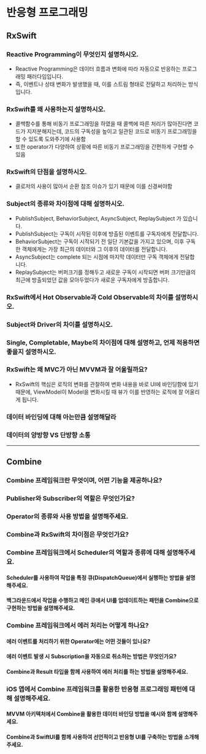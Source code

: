 # 반응형 프로그래밍

## RxSwift

### Reactive Programming이 무엇인지 설명하시오.

- Reactive Programming은 데이터 흐름과 변화에 따라 자동으로 반응하는 프로그래밍 패러다임입니다.
- 즉, 이벤트나 상태 변화가 발생했을 때, 이를 스트림 형태로 전달하고 처리하는 방식입니다.

### RxSwift를 왜 사용하는지 설명하시오.

- 콜백함수를 통해 비동기 프로그래밍을 하였을 때 콜백에 따른 처리가 많아진다면 코드가 지저분해지는데, 코드의 구독성을 높이고 일관된 코드로 비동기 프로그래밍을 할 수 있도록 도와주기에 사용함
- 또한 operator가 다양하여 상황에 따른 비동기 프로그래밍을 간편하게 구현할 수 있음

### RxSwift의 단점을 설명하시오.

- 클로저의 사용이 많아서 순환 참조 이슈가 있기 때문에 이를 신경써야함

### Subject의 종류와 차이점에 대해 설명하시오.

- PublishSubject, BehaviorSubject, AsyncSubject, ReplaySubject 가 있습니다.
- PublishSubject는 구독이 시작된 이후에 방출된 이벤트를 구독자에게 전달합니다.
- BehaviorSubject는 구독이 시작되기 전 일단 기본값을 가지고 있으며, 이후 구독한 객체에게는 가장 최근의 데이터와 그 이후의 데이터를 전달합니다.
- AsyncSubject는 complete 되는 시점에 마지막 데이터만 구독 객체에게 전달합니다.
- ReplaySubject는 버퍼크기를 정해두고 새로운 구독이 시작되면 버퍼 크기만큼의 최근에 방출되었던 값을 모아두었다가 새로운 구독자에게 방출합니다.

### RxSwift에서 Hot Observable과 Cold Observable의 차이를 설명하시오.
### Subject와 Driver의 차이를 설명하시오.
### Single, Completable, Maybe의 차이점에 대해 설명하고, 언제 적용하면 좋을지 설명하시오.
### RxSwift는 왜 MVC가 아닌 MVVM과 잘 어울릴까요?

- RxSwift의 핵심은 로직의 변화를 관찰하여 변화 내용을 바로 UI에 바인딩함에 있기 때문에, ViewModel이 Model을 변화시킬 때 뷰가 이를 반영하는 로직에 잘 어울리게 됩니다.

### 데이터 바인딩에 대해 아는만큼 설명해달라
### 데이터의 양방향 VS 단방향 소통

---

## Combine

### Combine 프레임워크란 무엇이며, 어떤 기능을 제공하나요?
### Publisher와 Subscriber의 역할은 무엇인가요?
### Operator의 종류와 사용 방법을 설명해주세요.
### Combine과 RxSwift의 차이점은 무엇인가요?

### Combine 프레임워크에서 Scheduler의 역할과 종류에 대해 설명해주세요.
#### Scheduler를 사용하여 작업을 특정 큐(DispatchQueue)에서 실행하는 방법을 설명해주세요.
#### 백그라운드에서 작업을 수행하고 메인 큐에서 UI를 업데이트하는 패턴을 Combine으로 구현하는 방법을 설명해주세요.

### Combine 프레임워크에서 에러 처리는 어떻게 하나요?
#### 에러 이벤트를 처리하기 위한 Operator에는 어떤 것들이 있나요?
#### 에러 이벤트 발생 시 Subscription을 자동으로 취소하는 방법은 무엇인가요?
#### Combine과 Result 타입을 함께 사용하여 에러 처리를 하는 방법을 설명해주세요.

### iOS 앱에서 Combine 프레임워크를 활용한 반응형 프로그래밍 패턴에 대해 설명해주세요.
#### MVVM 아키텍처에서 Combine을 활용한 데이터 바인딩 방법을 예시와 함께 설명해주세요.
#### Combine과 SwiftUI를 함께 사용하여 선언적이고 반응형 UI를 구축하는 방법을 소개해주세요.
